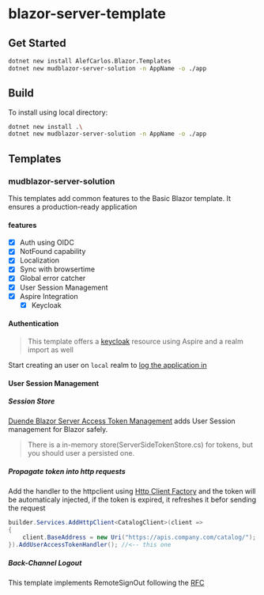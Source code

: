 # blazor-server-template

## Get Started

```sh
dotnet new install AlefCarlos.Blazor.Templates
dotnet new mudblazor-server-solution -n AppName -o ./app
```

## Build

To install using local directory:

```sh
dotnet new install .\
dotnet new mudblazor-server-solution -n AppName -o ./app
```

## Templates

###  mudblazor-server-solution

This templates add common features to the Basic Blazor template. It ensures a production-ready application

#### features

- [x] Auth using OIDC
- [x] NotFound capability
- [x] Localization
- [x] Sync with browsertime
- [x] Global error catcher
- [x] User Session Management
- [x] Aspire Integration
    - [x] Keycloak 

#### Authentication

> This template offers a [keycloak](http://localhost:8080) resource using Aspire and a realm import as well

Start creating an user on `local` realm to [log the application in](https://localhost:7212)

#### User Session Management

##### Session Store

[Duende Blazor Server Access Token Management](https://docs.duendesoftware.com/accesstokenmanagement/blazor-server/) adds User Session management for Blazor safely.

> There is a in-memory store(ServerSideTokenStore.cs) for tokens, but you should user a persisted one.

##### Propagate token into http requests

Add the handler to the httpclient using [Http Client Factory](https://docs.duendesoftware.com/accesstokenmanagement/workers/#http-client-factory) and the token will be automaticaly injected, if the token is expired, it refreshes it befor sending the request

```csharp
builder.Services.AddHttpClient<CatalogClient>(client =>
{
    client.BaseAddress = new Uri("https://apis.company.com/catalog/");
}).AddUserAccessTokenHandler(); //<-- this one
```

##### Back-Channel Logout

This template implements RemoteSignOut following the [RFC](https://openid.net/specs/openid-connect-backchannel-1_0.html)


